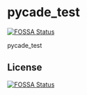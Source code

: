 # pycade_test
[![FOSSA Status](https://app.fossa.com/api/projects/git%2Bgithub.com%2FHywsss%2Fpycade_test.svg?type=shield)](https://app.fossa.com/projects/git%2Bgithub.com%2FHywsss%2Fpycade_test?ref=badge_shield)

pycade_test


## License
[![FOSSA Status](https://app.fossa.com/api/projects/git%2Bgithub.com%2FHywsss%2Fpycade_test.svg?type=large)](https://app.fossa.com/projects/git%2Bgithub.com%2FHywsss%2Fpycade_test?ref=badge_large)